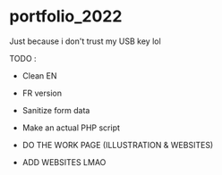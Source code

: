 # portfolio_2022
Just because i don't trust my USB key lol

TODO :
- Clean EN
- FR version
- Sanitize form data
- Make an actual PHP script

- DO THE WORK PAGE (ILLUSTRATION & WEBSITES)
- ADD WEBSITES LMAO